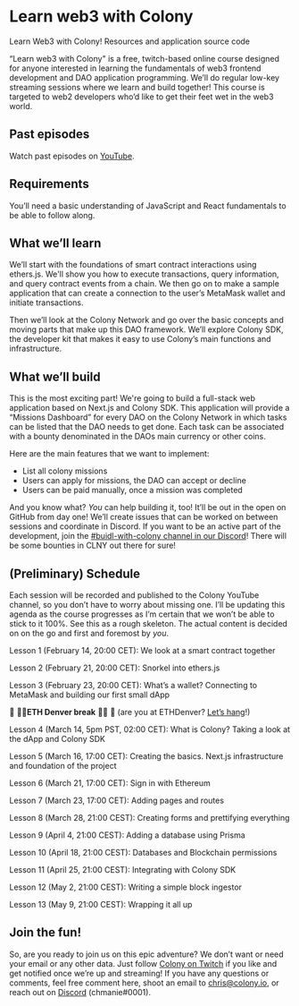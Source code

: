# Learn web3 with Colony

Learn Web3 with Colony! Resources and application source code

“Learn web3 with Colony" is a free, twitch-based online course designed for anyone interested in learning the fundamentals of web3 frontend development and DAO application programming. We’ll do regular low-key streaming sessions where we learn and build together! This course is targeted to web2 developers who’d like to get their feet wet in the web3 world.

## Past episodes

Watch past episodes on [YouTube](https://www.youtube.com/playlist?list=PLGruKlExlEBf9b7lnzrGggTW_2OYazjdm).

## Requirements

You’ll need a basic understanding of JavaScript and React fundamentals to be able to follow along.

## What we’ll learn

We’ll start with the foundations of smart contract interactions using ethers.js. We'll show you how to execute transactions, query information, and query contract events from a chain. We then go on to make a sample application that can create a connection to the user’s MetaMask wallet and initiate transactions.

Then we’ll look at the Colony Network and go over the basic concepts and moving parts that make up this DAO framework. We’ll explore Colony SDK, the developer kit that makes it easy to use Colony’s main functions and infrastructure.

## What we’ll build

This is the most exciting part! We're going to build a full-stack web application based on Next.js and Colony SDK. This application will provide a “Missions Dashboard” for every DAO on the Colony Network in which tasks can be listed that the DAO needs to get done. Each task can be associated with a bounty denominated in the DAOs main currency or other coins.

Here are the main features that we want to implement:

- List all colony missions
- Users can apply for missions, the DAO can accept or decline
- Users can be paid manually, once a mission was completed

And you know what? *You* can help building it, too! It’ll be out in the open on GitHub from day one! We’ll create issues that can be worked on between sessions and coordinate in Discord. If you want to be an active part of the development, join the [#buidl-with-colony channel in our Discord](https://discord.gg/5wKkCHDY)! There will be some bounties in CLNY out there for sure!

## (Preliminary) Schedule

Each session will be recorded and published to the Colony YouTube channel, so you don’t have to worry about missing one. I’ll be updating this agenda as the course progresses as I’m certain that we won’t be able to stick to it 100%. See this as a rough skeleton. The actual content is decided on on the go and first and foremost by *you*.

Lesson 1 (February 14, 20:00 CET): We look at a smart contract together

Lesson 2 (February 21, 20:00 CET): Snorkel into ethers.js

Lesson 3 (February 23, 20:00 CET): What’s a wallet? Connecting to MetaMask and building our first small dApp

🦄 🍴🥄**ETH Denver break** 🥄🍴 🦄 (are you at ETHDenver? [Let’s hang](https://cal.com/chris-colony/ethdenver)!)

Lesson 4 (March 14, 5pm PST, 02:00 CET): What is Colony? Taking a look at the dApp and Colony SDK

Lesson 5 (March 16, 17:00 CET): Creating the basics. Next.js infrastructure and foundation of the project 

Lesson 6 (March 21, 17:00 CET): Sign in with Ethereum

Lesson 7 (March 23, 17:00 CET): Adding pages and routes

Lesson 8 (March 28, 21:00 CEST): Creating forms and prettifying everything

Lesson 9 (April 4, 21:00 CEST): Adding a database using Prisma

Lesson 10 (April 18, 21:00 CEST): Databases and Blockchain permissions

Lesson 11 (April 25, 21:00 CEST): Integrating with Colony SDK

Lesson 12 (May 2, 21:00 CEST): Writing a simple block ingestor

Lesson 13 (May 9, 21:00 CEST): Wrapping it all up

## Join the fun!

So, are you ready to join us on this epic adventure? We don’t want or need your email or any other data. Just follow [Colony on Twitch](https://twitch.tv/JoinColony) if you like and get notified once we’re up and streaming! If you have any questions or comments, feel free comment here, shoot an email to [chris@colony.io](https://www.notion.so/Learn-web3-with-Colony-61c3049de88941c4a28e096fbddd4a82), or reach out on [Discord](https://discord.gg/5wKkCHDY) (chmanie#0001).
